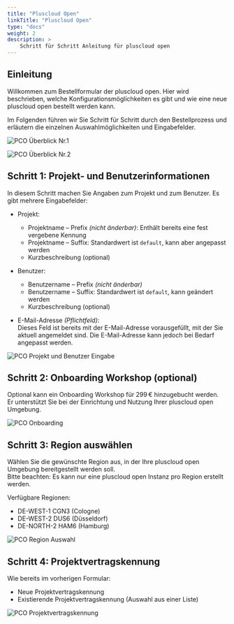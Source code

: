 ```yaml
---
title: "Pluscloud Open"
linkTitle: "Pluscloud Open"
type: "docs"
weight: 2
description: >
    Schritt für Schritt Anleitung für pluscloud open
---
```


## Einleitung

Willkommen zum Bestellformular der pluscloud open. Hier wird beschrieben, welche Konfigurationsmöglichkeiten es gibt und wie eine neue pluscloud open bestellt werden kann.

Im Folgenden führen wir Sie Schritt für Schritt durch den Bestellprozess und erläutern die einzelnen Auswahlmöglichkeiten und Eingabefelder.

![PCO Überblick Nr.1](../img/pco-overview1.png)

![PCO Überblick Nr.2](../img/pco-overview2.png)

## Schritt 1: Projekt- und Benutzerinformationen

In diesem Schritt machen Sie Angaben zum Projekt und zum Benutzer. Es gibt mehrere Eingabefelder:

- Projekt:
  - Projektname – Prefix *(nicht änderbar)*: Enthält bereits eine fest vergebene Kennung  
  - Projektname – Suffix: Standardwert ist `default`, kann aber angepasst werden  
  - Kurzbeschreibung (optional)

- Benutzer:
  - Benutzername – Prefix *(nicht änderbar)*  
  - Benutzername – Suffix: Standardwert ist `default`, kann geändert werden  
  - Kurzbeschreibung (optional)

- E-Mail-Adresse *(Pflichtfeld)*:  
  Dieses Feld ist bereits mit der E-Mail-Adresse vorausgefüllt, mit der Sie aktuell angemeldet sind. Die E-Mail-Adresse kann jedoch bei Bedarf angepasst werden.

![PCO Projekt und Benutzer Eingabe](../img/pco-project.png)

## Schritt 2: Onboarding Workshop (optional)

Optional kann ein Onboarding Workshop für 299 € hinzugebucht werden.  
Er unterstützt Sie bei der Einrichtung und Nutzung Ihrer pluscloud open Umgebung.

![PCO Onboarding](../img/pco-region.png)

## Schritt 3: Region auswählen

Wählen Sie die gewünschte Region aus, in der Ihre pluscloud open Umgebung bereitgestellt werden soll.  
Bitte beachten: Es kann nur eine pluscloud open Instanz pro Region erstellt werden.

Verfügbare Regionen:

- DE-WEST-1 CGN3 (Cologne)  
- DE-WEST-2 DUS6 (Düsseldorf)  
- DE-NORTH-2 HAM6 (Hamburg)

![PCO Region Auswahl](../img/pco-onboarding.png)

## Schritt 4: Projektvertragskennung

Wie bereits im vorherigen Formular:

- Neue Projektvertragskennung  
- Existierende Projektvertragskennung (Auswahl aus einer Liste)

![PCO Projektvertragskennung](../img/pco-existing-project.png)

